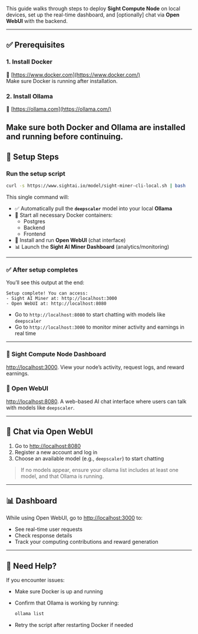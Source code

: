 This guide walks through steps to deploy **Sight Compute Node** on local devices, set up the real-time dashboard, and [optionally] chat via **Open WebUI** with the backend.

---

## ✅ Prerequisites

### 1. Install Docker

🔗  [https://www.docker.com](https://www.docker.com/) \
Make sure Docker is running after installation.



### 2. Install Ollama
🔗  [https://ollama.com](https://ollama.com/)

Make sure both Docker and Ollama are installed and running before continuing.
---

## 🚀 Setup Steps

### Run the setup script

```bash
curl -s https://www.sightai.io/model/sight-miner-cli-local.sh | bash
```

This single command will:

- ✅ Automatically pull the **`deepscaler`** model into your local **Ollama**
- 🐳 Start all necessary Docker containers:
  - Postgres
  - Backend
  - Frontend
- 💬 Install and run **Open WebUI** (chat interface)
- 📊 Launch the **Sight AI Miner Dashboard** (analytics/monitoring)

---

### ✅ After setup completes

You’ll see this output at the end:

```
Setup complete! You can access:
- Sight AI Miner at: http://localhost:3000
- Open WebUI at: http://localhost:8080
```

- Go to `http://localhost:8080` to start chatting with models like `deepscaler`
- Go to `http://localhost:3000` to monitor miner activity and earnings in real time

---

### 🔹 Sight Compute Node Dashboard
[http://localhost:3000](http://localhost:3000).
View your node’s activity, request logs, and reward earnings.

### 🔹 Open WebUI
[http://localhost:8080](http://localhost:8080).
A web-based AI chat interface where users can talk with models like `deepscaler`.

---

## 💬 Chat via Open WebUI

1. Go to [http://localhost:8080](http://localhost:8080/)
2. Register a new account and log in
3. Choose an available model (e.g., `deepscaler`) to start chatting

> If no models appear, ensure your ollama list includes at least one model, and that Ollama is running.
> 

---

## 📊 Dashboard

While using Open WebUI, go to [http://localhost:3000](http://localhost:3000/) to:

- See real-time user requests
- Check response details
- Track your computing contributions and reward generation

---

## 🧩 Need Help?

If you encounter issues:

- Make sure Docker is up and running
- Confirm that Ollama is working by running:
    
    ```bash
    ollama list
    ```
    
- Retry the script after restarting Docker if needed
